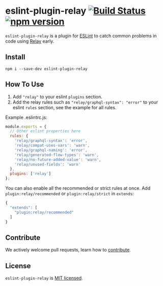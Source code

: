 # eslint-plugin-relay [![Build Status](https://travis-ci.org/relayjs/eslint-plugin-relay.svg?branch=master)](https://travis-ci.org/relayjs/eslint-plugin-relay) [![npm version](https://badge.fury.io/js/eslint-plugin-relay.svg)](http://badge.fury.io/js/eslint-plugin-relay)

`eslint-plugin-relay` is a plugin for [ESLint](http://eslint.org/) to catch common problems in code using [Relay](https://facebook.github.io/relay/) early.

## Install

`npm i --save-dev eslint-plugin-relay`

## How To Use

1.  Add `"relay"` to your eslint `plugins` section.
2.  Add the relay rules such as `"relay/graphql-syntax": "error"` to your eslint `rules` section, see the example for all rules.

Example .eslintrc.js:

```js
module.exports = {
  // Other eslint properties here
  rules: {
    'relay/graphql-syntax': 'error',
    'relay/compat-uses-vars': 'warn',
    'relay/graphql-naming': 'error',
    'relay/generated-flow-types': 'warn',
    'relay/no-future-added-value': 'warn',
    'relay/unused-fields': 'warn'
  },
  plugins: ['relay']
};
```

You can also enable all the recommended or strict rules at once.
Add `plugin:relay/recommended` or `plugin:relay/strict` in `extends`:

```js
{
  "extends": [
    "plugin:relay/recommended"
  ]
}
```

## Contribute

We actively welcome pull requests, learn how to [contribute](./CONTRIBUTING.md).

## License

`eslint-plugin-relay` is [MIT licensed](./LICENSE).
